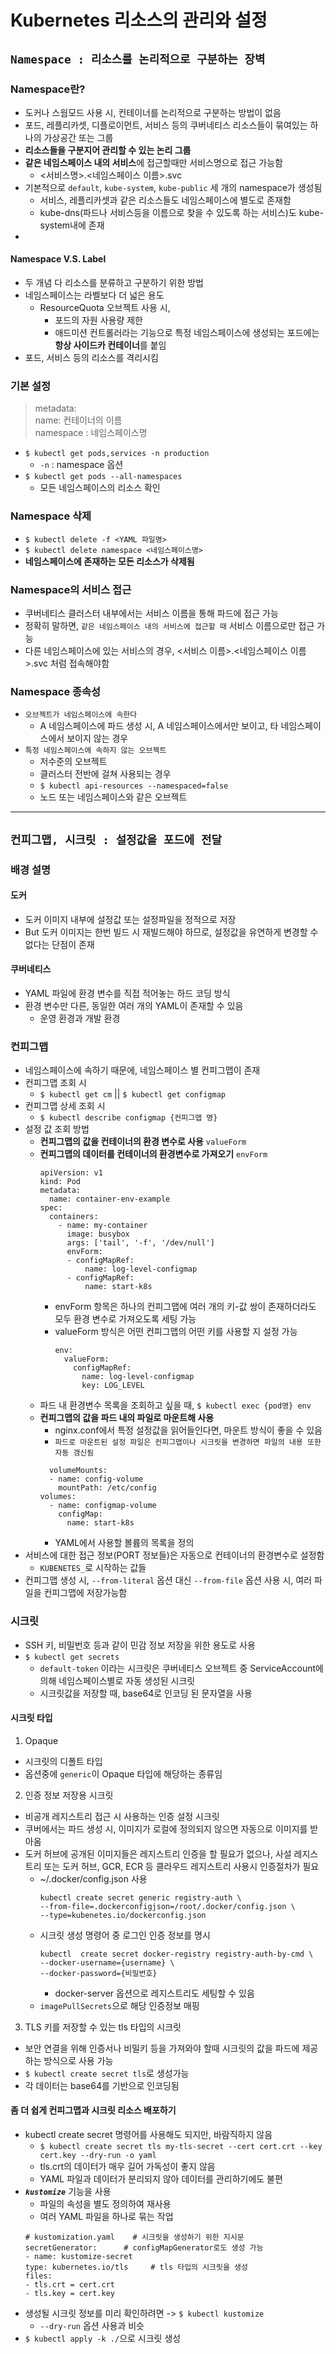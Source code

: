 # Kubernetes 리소스의 관리와 설정
## `Namespace : 리소스를 논리적으로 구분하는 장벽`
### Namespace란?
- 도커나 스웜모드 사용 시, 컨테이너를 논리적으로 구분하는 방법이 없음
- 포드, 레플리카셋, 디플로이먼트, 서비스 등의 쿠버네티스 리소스들이 묶여있는 하나의 가상공간 또는 그룹
- **리소스들을 구분지어 관리할 수 있는 논리 그룹**
- **같은 네임스페이스 내의 서비스**에 접근할때만 서비스명으로 접근 가능함
  - <서비스명>.<네임스페이스 이름>.svc
- 기본적으로 `default`, `kube-system`, `kube-public` 세 개의 namespace가 생성됨
  - 서비스, 레플리카셋과 같은 리소스들도 네임스페이스에 별도로 존재함
  - kube-dns(파드나 서비스등을 이름으로 찾을 수 있도록 하는 서비스)도 kube-system내에 존재
- 

#### Namespace V.S. Label
- 두 개념 다 리소스를 분류하고 구분하기 위한 방법
- 네임스페이스는 라벨보다 더 넓은 용도
  - ResourceQuota 오브젝트 사용 시,
    - 포드의 자원 사용량 제한
    - 애드미션 컨트롤러라는 기능으로 특정 네임스페이스에 생성되는 포드에는 **항상 사이드카 컨테이너**를 붙임
- 포드, 서비스 등의 리소스를 격리시킴

### 기본 설정
> metadata: <br>
>   name: 컨테이너의 이름 <br>
>   namespace : 네임스페이스명 <br>

- `$ kubectl get pods,services -n production`
  - `-n` : namespace 옵션
- `$ kubectl get pods --all-namespaces`
  - 모든 네임스페이스의 리소스 확인

### Namespace 삭제
- `$ kubectl delete -f <YAML 파일명>`
- `$ kubectl delete namespace <네임스페이스명>`
- **네임스페이스에 존재하는 모든 리소스가 삭제됨**

### Namespace의 서비스 접근
- 쿠버네티스 클러스터 내부에서는 서비스 이름을 통해 파드에 접근 가능
- 정확히 말하면, `같은 네임스페이스 내의 서비스에 접근할 때` 서비스 이름으로만 접근 가능
- 다른 네임스페이스에 있는 서비스의 경우, <서비스 이름>.<네임스페이스 이름>.svc 처럼 접속해야함

### Namespace 종속성
- `오브젝트가 네임스페이스에 속한다`
  - A 네임스페이스에 파드 생성 시, A 네임스페이스에서만 보이고, 타 네임스페이스에서 보이지 않는 경우
- `특정 네임스페이스에 속하지 않는 오브젝트`
  - 저수준의 오브젝트
  - 클러스터 전반에 걸쳐 사용되는 경우
  - `$ kubectl api-resources --namespaced=false`
  - 노드 또는 네임스페이스와 같은 오브젝트


----

## `컨피그맵, 시크릿 : 설정값을 포드에 전달`
### 배경 설명
#### 도커
- 도커 이미지 내부에 설정값 또는 설정파일을 정적으로 저장
- But 도커 이미지는 한번 빌드 시 재빌드해야 하므로, 설정값을 유연하게 변경할 수 없다는 단점이 존재

#### 쿠버네티스
- YAML 파일에 환경 변수를 직접 적어놓는 하드 코딩 방식
- 환경 변수만 다른, 동일한 여러 개의 YAML이 존재할 수 있음
  - 운영 환경과 개발 환경

### 컨피그맵
- 네임스페이스에 속하기 때문에, 네임스페이스 별 컨피그맵이 존재
- 컨피그맵 조회 시
  - `$ kubectl get cm` || `$ kubectl get configmap`
- 컨피그맵 상세 조회 시
  - `$ kubectl describe configmap {컨피그맵 명}`
- 설정 값 조회 방법
  - **컨피그맵의 값을 컨테이너의 환경 변수로 사용** `valueForm`
  - **컨피그맵의 데이터를 컨테이너의 환경변수로 가져오기** `envForm`
    ```
    apiVersion: v1
    kind: Pod
    metadata:
      name: container-env-example
    spec:
      containers:
        - name: my-container
          image: busybox
          args: ['tail', '-f', '/dev/null']
          envForm:
          - configMapRef:
              name: log-level-configmap
          - configMapRef:
              name: start-k8s
    ```
      - envForm 항목은 하나의 컨피그맵에 여러 개의 키-값 쌍이 존재하더라도 모두 환경 변수로 가져오도록 세팅 가능
      - valueForm 방식은 어떤 컨피그맵의 어떤 키를 사용할 지 설정 가능
        ```
        env:
          valueForm:
            configMapRef:
              name: log-level-configmap
              key: LOG_LEVEL
        ```
  - 파드 내 환경변수 목록을 조회하고 싶을 때, `$ kubectl exec {pod명} env`
  - **컨피그맵의 값을 파드 내의 파일로 마운트해 사용**
    - nginx.conf에서 특정 설정값을 읽어들인다면, 마운트 방식이 좋을 수 있음
    - `파드로 마운트된 설정 파일은 컨피그맵이나 시크릿을 변경하면 파일의 내용 또한 자동 갱신됨`
    ```
      volumeMounts:
      - name: config-volume
        mountPath: /etc/config
    volumes:
      - name: configmap-volume
        configMap:
          name: start-k8s
    ```
    - YAML에서 사용할 볼륨의 목록을 정의
- 서비스에 대한 접근 정보(PORT 정보들)은 자동으로 컨테이너의 환경변수로 설정함
  - `KUBENETES_`로 시작하는 값들
- 컨피그맵 생성 시, `--from-literal` 옵션 대신 `--from-file` 옵션 사용 시, 여러 파일을 컨피그맵에 저장가능함


### 시크릿
- SSH 키, 비밀번호 등과 같이 민감 정보 저장을 위한 용도로 사용
- `$ kubectl get secrets`
  - `default-token` 이라는 시크릿은 쿠버네티스 오브젝트 중 ServiceAccount에 의해 네임스페이스별로 자동 생성된 시크릿
  - 시크릿값을 저장할 때, base64로 인코딩 된 문자열을 사용

#### 시크릿 타입
1. Opaque
- 시크릿의 디폴트 타입
- 옵션중에 `generic`이 Opaque 타입에 해당하는 종류임

2. 인증 정보 저장용 시크릿
- 비공개 레지스트리 접근 시 사용하는 인증 설정 시크릿
- 쿠버에서는 파드 생성 시, 이미지가 로컬에 정의되지 않으면 자동으로 이미지를 받아옴
- 도커 허브에 공개된 이미지들은 레지스트리 인증을 할 필요가 없으나, 사설 레지스트리 또는 도커 허브, GCR, ECR 등 클라우드 레지스트리 사용시 인증절차가 필요
  - ~/.docker/config.json 사용
    ```
    kubectl create secret generic registry-auth \
    --from-file=.dockerconfigjson=/root/.docker/config.json \
    --type=kubenetes.io/dockerconfig.json
    ```
  - 시크릿 생성 명령어 중 로그인 인증 정보를 명시
    ```
    kubectl  create secret docker-registry registry-auth-by-cmd \
    --docker-username={username} \
    --docker-password={비밀번호}
    ```
    - docker-server 옵션으로 레지스트리도 세팅할 수 있음
  - `imagePullSecrets`으로 해당 인증정보 매핑
3. TLS 키를 저장할 수 있는 tls 타입의 시크릿
- 보안 연결을 위해 인증서나 비밀키 등을 가져와야 할때 시크릿의 값을 파드에 제공하는 방식으로 사용 가능
- `$ kubectl create secret tls`로 생성가능
- 각 데이터는 base64를 기반으로 인코딩됨

#### 좀 더 쉽게 컨피그맵과 시크릿 리소스 배포하기
- kubectl create secret 명령어를 사용해도 되지만, 바람직하지 않음
  - `$ kubectl create secret tls my-tls-secret --cert cert.crt --key cert.key --dry-run -o yaml`
  - tls.crt의 데이터가 매우 길어 가독성이 좋지 않음
  - YAML 파일과 데이터가 분리되지 않아 데이터를 관리하기에도 불편
- ***`kustomize`*** 기능을 사용
  - 파일의 속성을 별도 정의하여 재사용
  - 여러 YAML 파일을 하나로 묶는 작업
  ```
  # kustomization.yaml    # 시크릿을 생성하기 위한 지시문
  secretGenerator:      # configMapGenerator로도 생성 가능
  - name: kustomize-secret    
  type: kubernetes.io/tls     # tls 타입의 시크릿을 생성
  files:
  - tls.crt = cert.crt        
  - tls.key = cert.key
  ```
- 생성될 시크릿 정보를 미리 확인하려면 -> `$ kubectl kustomize`
  - `--dry-run` 옵션 사용과 비슷
- `$ kubectl apply -k ./`으로 시크릿 생성
